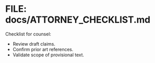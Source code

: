 # FILE: docs/ATTORNEY_CHECKLIST.md
Checklist for counsel:
- Review draft claims.
- Confirm prior art references.
- Validate scope of provisional text.
